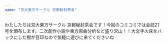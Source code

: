 ```yaml
---
name: "京大東方サークル 京都秘封茶会"
---
```

わたしたちは京大東方サークル 京都秘封茶会です！今回のコミコミでは会誌21号を頒布します。二次創作小説や東方原曲分析など盛り沢山！！大文字火床をバックにした橙が目印なので気軽に遊びに来てくださいね